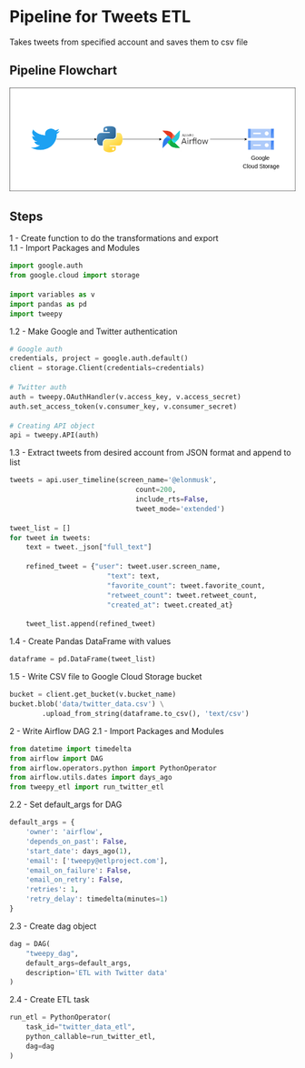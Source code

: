 # Pipeline for Tweets ETL
Takes tweets from specified account and saves them to csv file

## Pipeline Flowchart
![Pipeline Flowchart](pipeline_flowchart.png "Pipeline Flowchart")

## Steps
1 - Create function to do the transformations and export  
1.1 - Import Packages and Modules
```python
import google.auth
from google.cloud import storage

import variables as v
import pandas as pd
import tweepy
```
1.2 - Make Google and Twitter authentication
```python
# Google auth
credentials, project = google.auth.default()
client = storage.Client(credentials=credentials)

# Twitter auth
auth = tweepy.OAuthHandler(v.access_key, v.access_secret)
auth.set_access_token(v.consumer_key, v.consumer_secret)

# Creating API object
api = tweepy.API(auth)
```
1.3 - Extract tweets from desired account from JSON format and append to list
```python
tweets = api.user_timeline(screen_name='@elonmusk',
                               count=200,
                               include_rts=False,
                               tweet_mode='extended')

tweet_list = []
for tweet in tweets:
    text = tweet._json["full_text"]

    refined_tweet = {"user": tweet.user.screen_name,
                        "text": text,
                        "favorite_count": tweet.favorite_count,
                        "retweet_count": tweet.retweet_count,
                        "created_at": tweet.created_at}

    tweet_list.append(refined_tweet)   
```
1.4 - Create Pandas DataFrame with values
```python
dataframe = pd.DataFrame(tweet_list) 
```
1.5 - Write CSV file to Google Cloud Storage bucket
```python
bucket = client.get_bucket(v.bucket_name)
bucket.blob('data/twitter_data.csv') \
        .upload_from_string(dataframe.to_csv(), 'text/csv')
```
  
2 - Write Airflow DAG
2.1 - Import Packages and Modules
```python
from datetime import timedelta
from airflow import DAG
from airflow.operators.python import PythonOperator
from airflow.utils.dates import days_ago
from tweepy_etl import run_twitter_etl
```
2.2 - Set default_args for DAG
```python
default_args = {
    'owner': 'airflow',
    'depends_on_past': False,
    'start_date': days_ago(1),
    'email': ['tweepy@etlproject.com'],
    'email_on_failure': False,
    'email_on_retry': False,
    'retries': 1,
    'retry_delay': timedelta(minutes=1)
}
```
2.3 - Create dag object
```python
dag = DAG(
    "tweepy_dag",
    default_args=default_args,
    description='ETL with Twitter data'
)
```
2.4 - Create ETL task
```python
run_etl = PythonOperator(
    task_id="twitter_data_etl",
    python_callable=run_twitter_etl,
    dag=dag
)
```